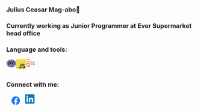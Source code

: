 ### Julius Ceasar Mag-abo👋

### Currently working as Junior Programmer at Ever Supermarket head office

### Language and tools:
<!-- PHP -->
[<img align="left" alt="PHP" width="26px" src="https://raw.githubusercontent.com/Jocco26/jocco26/main/imgs/php-logo.png"/>][PHP]

<!--  JS logo -->
[<img align="left" alt="JavaScript" width="26px" src="https://raw.githubusercontent.com/github/explore/80688e429a7d4ef2fca1e82350fe8e3517d3494d/topics/javascript/javascript.png"/>][javascript]

<!--  SQL logo-->
[<img align="left" alt="SQL" width="26px" src="https://github.com/Jocco26/jocco26/blob/main/imgs/sql.png?raw=true"/>][SQL]


<br />
<br />

### Connect with me:

[<img align="left"  width="50px" src="https://raw.githubusercontent.com/Jocco26/jocco26/456e82d6a62a96c4e8e2e65cfee48550643c2748/imgs/fbicon.svg" />][facebook]

[<img align="left"  width="25px" src="https://github.com/Jocco26/jocco26/blob/main/imgs/linkedin.png?raw=true" />][linkedin]



[facebook]: https://www.facebook.com/juliusceasar.magabo
[html5]: https://www.w3.org/Style/CSS/Overview.en.html
[css]: https://www.w3.org/Style/CSS/Overview.en.html
[javascript]: https://www.javascript.com
[vue]: https://vuejs.org
[laravel]: https://laravel.com
[mysql]: https://www.mysql.com
[linkedin]: https://www.linkedin.com/in/julius-ceasar-mag-abo-b44214224/
[PHP]: https://www.php.net/
[SQL]: https://learn.microsoft.com/en-us/sql/ssms/download-sql-server-management-studio-ssms?view=sql-server-ver16
